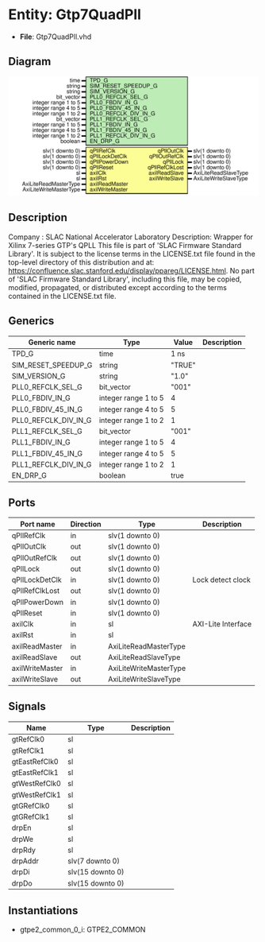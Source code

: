 # Entity: Gtp7QuadPll

- **File**: Gtp7QuadPll.vhd
## Diagram

![Diagram](Gtp7QuadPll.svg "Diagram")
## Description

Company    : SLAC National Accelerator Laboratory
Description: Wrapper for Xilinx 7-series GTP's QPLL
This file is part of 'SLAC Firmware Standard Library'.
It is subject to the license terms in the LICENSE.txt file found in the
top-level directory of this distribution and at:
   https://confluence.slac.stanford.edu/display/ppareg/LICENSE.html.
No part of 'SLAC Firmware Standard Library', including this file,
may be copied, modified, propagated, or distributed except according to
the terms contained in the LICENSE.txt file.
## Generics

| Generic name         | Type                 | Value  | Description |
| -------------------- | -------------------- | ------ | ----------- |
| TPD_G                | time                 | 1 ns   |             |
| SIM_RESET_SPEEDUP_G  | string               | "TRUE" |             |
| SIM_VERSION_G        | string               | "1.0"  |             |
| PLL0_REFCLK_SEL_G    | bit_vector           | "001"  |             |
| PLL0_FBDIV_IN_G      | integer range 1 to 5 | 4      |             |
| PLL0_FBDIV_45_IN_G   | integer range 4 to 5 | 5      |             |
| PLL0_REFCLK_DIV_IN_G | integer range 1 to 2 | 1      |             |
| PLL1_REFCLK_SEL_G    | bit_vector           | "001"  |             |
| PLL1_FBDIV_IN_G      | integer range 1 to 5 | 4      |             |
| PLL1_FBDIV_45_IN_G   | integer range 4 to 5 | 5      |             |
| PLL1_REFCLK_DIV_IN_G | integer range 1 to 2 | 1      |             |
| EN_DRP_G             | boolean              | true   |             |
## Ports

| Port name       | Direction | Type                   | Description        |
| --------------- | --------- | ---------------------- | ------------------ |
| qPllRefClk      | in        | slv(1 downto 0)        |                    |
| qPllOutClk      | out       | slv(1 downto 0)        |                    |
| qPllOutRefClk   | out       | slv(1 downto 0)        |                    |
| qPllLock        | out       | slv(1 downto 0)        |                    |
| qPllLockDetClk  | in        | slv(1 downto 0)        | Lock detect clock  |
| qPllRefClkLost  | out       | slv(1 downto 0)        |                    |
| qPllPowerDown   | in        | slv(1 downto 0)        |                    |
| qPllReset       | in        | slv(1 downto 0)        |                    |
| axilClk         | in        | sl                     | AXI-Lite Interface |
| axilRst         | in        | sl                     |                    |
| axilReadMaster  | in        | AxiLiteReadMasterType  |                    |
| axilReadSlave   | out       | AxiLiteReadSlaveType   |                    |
| axilWriteMaster | in        | AxiLiteWriteMasterType |                    |
| axilWriteSlave  | out       | AxiLiteWriteSlaveType  |                    |
## Signals

| Name          | Type             | Description |
| ------------- | ---------------- | ----------- |
| gtRefClk0     | sl               |             |
| gtRefClk1     | sl               |             |
| gtEastRefClk0 | sl               |             |
| gtEastRefClk1 | sl               |             |
| gtWestRefClk0 | sl               |             |
| gtWestRefClk1 | sl               |             |
| gtGRefClk0    | sl               |             |
| gtGRefClk1    | sl               |             |
| drpEn         | sl               |             |
| drpWe         | sl               |             |
| drpRdy        | sl               |             |
| drpAddr       | slv(7 downto 0)  |             |
| drpDi         | slv(15 downto 0) |             |
| drpDo         | slv(15 downto 0) |             |
## Instantiations

- gtpe2_common_0_i: GTPE2_COMMON
